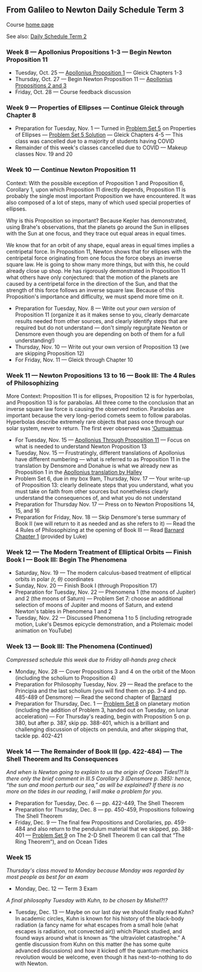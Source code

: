 ## From Galileo to Newton Daily Schedule Term 3

Course [home page](./)

See also: [Daily Schedule Term 2](./daily_schedule_term_2.html)

### Week 8 &mdash; Apollonius Propositions 1-3 &mdash; Begin Newton Proposition 11

* Tuesday, Oct. 25 &mdash; [Apollonius Proposition 1](./resources/12PagesOfApollonius.pdf) &mdash; Gleick Chapters 1-3
* Thursday, Oct. 27 &mdash; Begin Newton Proposition 11 &mdash; [Apollonius Propositions 2 and 3](./resources/12PagesOfApollonius.pdf)
* Friday, Oct. 28 &mdash; Course feedback discussion

### Week 9 &mdash; Properties of Ellipses &mdash; Continue Gleick through Chapter 8

* Preparation for Tuesday, Nov. 1 &mdash; Turned in [Problem Set 5](./assignments/PS05.nb.pdf) on Properties of Ellipses &mdash; [Problem Set 5 Solution](./assignments/PS05-Solution.pdf) &mdash; Gleick Chapters 4-5 &mdash; This class was cancelled due to a majority of students having COVID
* Remainder of this week's classes cancelled due to COVID &mdash; Makeup classes Nov. 19 and 20

### Week 10 &mdash; Continue Newton Proposition 11

Context: With the possible exception of Proposition 1 and Proposition 6, Corollary 1, upon which Proposition 11 directly depends, Proposition 11 is probably the single most important Proposition we have encountered. It was also composed of a lot of steps, many of which used special properties of ellipses.

Why is this Proposition so important? Because Kepler has demonstrated, using Brahe's observations, that the planets go around the Sun in ellipses with the Sun at one focus, and they trace out equal areas in equal times.

We know that for an orbit of any shape, equal areas in equal times implies a centripetal force. In Proposition 11, Newton shows that for ellipses with the centripetal force originating from one focus the force obeys an inverse square law. He is going to show many more things, but with this, he could already close up shop. He has rigorously demonstrated in Proposition 11 what others have only conjectured: that the motion of the planets are caused by a centripetal force in the direction of the Sun, and that the strength of this force follows an inverse square law. Because of this Proposition's importance and difficulty, we must spend more time on it.

* Preparation for Tuesday, Nov. 8 &mdash; Write out *your own version* of Proposition 11 (organize it as it makes sense to you, clearly demarcate results needed from other sources, and clearly identify steps that are required but do not understand &mdash; don't simply regurgitate Newton or Densmore even though you are depending on both of them for a full understanding!)
* Thursday, Nov. 10 &mdash; Write out your own version of Proposition 13 (we are skipping Proposition 12)
* For Friday, Nov. 11 &mdash; Gleick through Chapter 10

### Week 11 &mdash; Newton Propositions 13 to 16 &mdash; Book III: The 4 Rules of Philosophizing

More Context: Proposition 11 is for ellipses, Proposition 12 is for hyperbolas, and Proposition 13 is for parabolas. All three come to the conclusion that an inverse square law force is causing the observed motion. Parabolas are important because the very long-period comets seem to follow parabolas. Hyperbolas describe extremely rare objects that pass once through our solar system, never to return. The first ever observed was [ʻOumuamua](https://en.wikipedia.org/wiki/ʻOumuamua).

* For Tuesday, Nov. 15 &mdash; [Apollonius Through Proposition 11](./resources/12MorePagesOfApollonius.pdf) &mdash; Focus on what is needed to understand Newton Proposition 13
* Tuesday, Nov. 15 &mdash; Frustratingly, different translations of Apollonius have different numbering &mdash; what is referred to as Proposition 11 in the translation by Densmore and Donahue is what we already new as Proposition 1 in the [Apollonius translation by Halley](./resources/12PagesOfApollonius.pdf)
* Problem Set 6, due in my box 9am, Thursday, Nov. 17 &mdash; Your write-up of Proposition 13: clearly delineate steps that you understand, what you must take on faith from other sources but nonetheless clearly understand the consequences of, and what you do not understand
* Preparation for Thursday Nov. 17 &mdash; Press on to Newton Propositions 14, 15, and 16
* Preparation for Friday, Nov. 18 &mdash; Skip Densmore's terse summary of Book II (we will return to it as needed and as she refers to it) &mdash; Read the 4 Rules of Philosophizing at the opening of Book III &mdash; Read [Barnard Chapter 1](./resources/ClaudeBernardChapter1.pdf) (provided by Luke)

### Week 12 &mdash; The Modern Treatment of Elliptical Orbits &mdash; Finish Book I &mdash; Book III: Begin The Phenomena

* Saturday, Nov. 19 &mdash; The modern calculus-based treatment of elliptical orbits in polar *(r, &theta;)* coordinates
* Sunday, Nov. 20 &mdash; Finish Book I (through Proposition 17)
* Preparation for Tuesday, Nov. 22 &mdash; Phenomena 1 (the moons of Jupiter) and 2 (the moons of Saturn) &mdash; Problem Set 7: choose an additional selection of moons of Jupiter and moons of Saturn, and extend Newton's tables in Phenomena 1 and 2
* Tuesday, Nov. 22 &mdash; Discussed Phenomena 1 to 5 (including retrograde motion, Luke's Desmos epicycle demonstration, and a Ptolemaic model animation on YouTube)

### Week 13 &mdash; Book III: The Phenomena (Continued)

*Compressed schedule this week due to Friday all-hands preg check*

* Monday, Nov. 28 &mdash; Cover Propositions 3 and 4 on the orbit of the Moon (including the scholium to Proposition 4)
* Preparation for Philosophy Tuesday, Nov. 29 &mdash; Read the preface to the Principia and the last scholium (you will find them on pp. 3-4 and pp. 485-489 of Densmore) &mdash; Read the second chapter of [Barnard](./resources/ClaudeBernardChapter2.pdf)
* Preparation for Thursday, Dec. 1 &mdash; [Problem Set 8](./assignments/PS08.nb.pdf) on planetary motion (including the addition of Problem 3, handed out on Tuesday, on lunar acceleration) &mdash; For Thursday's reading, begin with Proposition 5 on p. 380, but after p. 387, skip pp. 388-401, which is a brilliant and challenging discussion of objects on pendula, and after skipping that, tackle pp. 402-421

### Week 14 &mdash; The Remainder of Book III (pp. 422-484) &mdash; The Shell Theorem and Its Consequences

*And when is Newton going to explain to us the origin of Ocean Tides!?! Is there only the brief comment in III.5 Corollary 3 (Densmore p. 385): hence, &ldquo;the sun and moon perturb our sea,&rdquo; as will be explained? If there is no more on the tides in our reading, I will make a problem for you.*

* Preparation for Tuesday, Dec. 6 &mdash; pp. 422-449, The Shell Theorem
* Preparation for Thursday, Dec. 8 &mdash; pp. 450-459, Propositions following The Shell Theorem
* Friday, Dec. 9 &mdash; The final few Propositions and Corollaries, pp. 459-484 and also return to the pendulum material that we skipped, pp. 388-401 &mdash; [Problem Set 9](./assignments/PS09.nb.pdf) on The 2-D Shell Theorem (I can call that &ldquo;The Ring Theorem&rdquo;), and on Ocean Tides

### Week 15

*Thursday's class moved to Monday because Monday was regarded by most people as best for an exam*

* Monday, Dec. 12 &mdash; Term 3 Exam

*A final philosophy Tuesday with Kuhn, to be chosen by Mishel?!?*

* Tuesday, Dec. 13 &mdash; Maybe on our last day we should finally read Kuhn? In academic circles, Kuhn is known for his history of the black-body radiation (a fancy name for what escapes from a small hole (what escapes is radiation, not convected air)) which Planck studied, and found ways around what is known as &ldquo;the ultraviolet catastrophe.&rdquo; A gentle discussion from Kuhn on this matter (he has some quite advanced discussions) and how it kicked off the quantum-mechanics revolution would be welcome, even though it has next-to-nothing to do with Newton.

